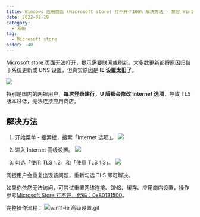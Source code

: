 ```yaml
---
title: Windows 应用商店 (Microsoft store) 打不开？100% 解决方法 - 兼容 Win10、Win11
date: 2022-02-19
category:
  - 系统
tag:
  - Microsoft store
order: -40
---
```


Microsoft store 页面无法打开，提示需要联网或刷新。大多数更新都将原因归咎于系统更新或 DNS 设置，但真实原因是 **IE 设置太旧了**。

![](http://tc.seoipo.com/2022-05-05-16-48-55.png)

特别是国内的网银用户，**每次登录建行，U 盾都会修改 Internet 选项**，导致 TLS 版本过低，无法连接应用商店。

## 解决方法

1. 开始菜单 - 搜索栏，搜索「Internet 选项」。
   ![](http://tc.seoipo.com/2022-05-05-17-01-23.png)

2. 进入 Internet 高级设置。
   ![](http://tc.seoipo.com/2022-05-05-17-01-48.png)

3. 勾选「使用 TLS 1.2」和「使用 TLS 1.3」。
   ![](http://tc.seoipo.com/2022-05-05-17-02-01.png)

网银用户会重复出现该问题，重新勾选 TLS 即可解决。

如果你依然无法访问，可尝试重置网络连接、DNS、缓存、应用商店设置，操作参考[Microsoft Store 打不开，代码：0x80131500](https://answers.microsoft.com/zh-hans/windows/forum/all/microsoft/43acd62e-a11e-449c-9fa4-50931ad38565)。

完整操作流程：
![win11-ie 高级设置.gif](https://tc.seoipo.com/IE_SSL_Setting_win11.webp)
